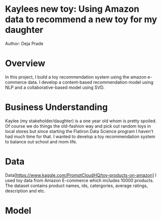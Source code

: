 # Kaylees new toy: Using Amazon data to recommend a new toy for my daughter
Author: Deja Prade

# Overview

In this project, I build a toy recommendation system using the amazon e-commerce data. I develop a content-based recommendation model using NLP and a collaborative-based model using SVD. 

# Business Understanding

Kaylee (my stakeholder/daughter) is a one year old whom is pretty spoiled. Of course we do things the old-fashion way and pick out random toys in local stores but since starting the Flatiron Data Science program I haven't had much time for that. I wanted to develop a toy recommendation system to balance out school and mom life.

# Data

Data[https://www.kaggle.com/PromptCloudHQ/toy-products-on-amazon]
I used toy data from Amazon E-commerce which includes 10000 products. The dataset contains product names, ids, catergories, average ratings, description and etc.

# Model


